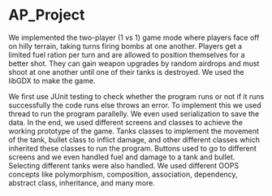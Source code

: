 # AP_Project
We implemented the two-player (1 vs 1) game mode where players face off on hilly terrain,
taking turns firing bombs at one another. Players get a limited fuel ration per turn and
are allowed to position themselves for a better shot. They can gain weapon upgrades by random 
airdrops and must shoot at one another until one of their tanks is destroyed. We used the libGDX
to make the game. 

We first use JUnit testing to check whether the program runs or not if it runs successfully the 
code runs else throws an error. To implement this we used thread to run the program parallelly. 
We even used serialization to save the data. In the end, we used different screens and classes 
to achieve the working prototype of the game. Tanks classes to implement the movement of the tank, 
bullet class to inflict damage, and other different classes which inherited these classes to run
the program. Buttons used to go to different screens and we even handled fuel and damage to a tank 
and bullet. Selecting different tanks were also handled. We used different OOPS concepts like 
polymorphism, composition, association, dependency, abstract class, inheritance, and many more.

